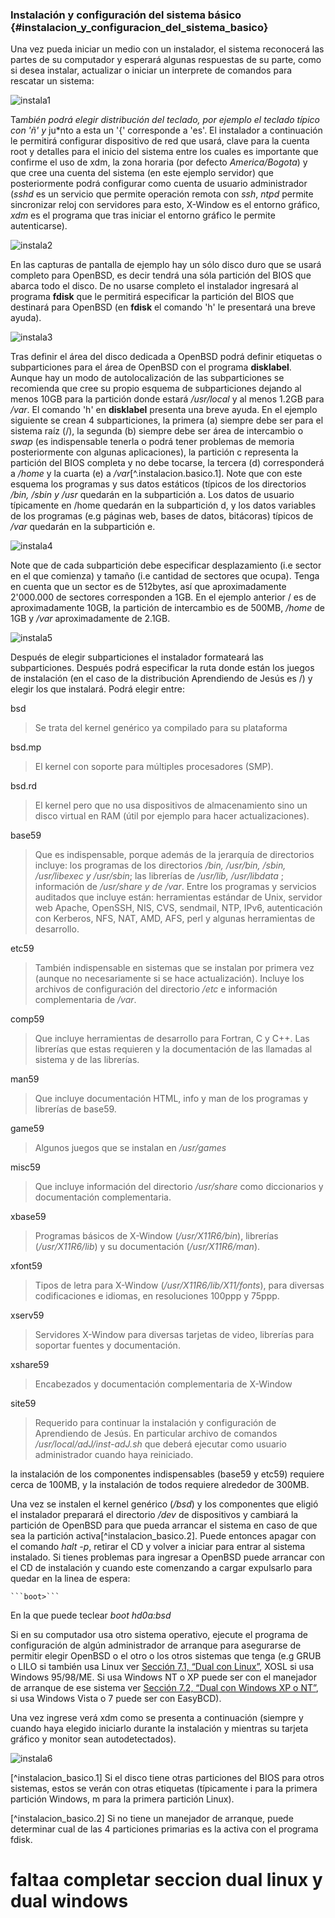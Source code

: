 ### Instalación y configuración del sistema básico  {#instalacion_y_configuracion_del_sistema_basico} 

Una vez pueda iniciar un medio con un instalador, el sistema reconocerá las partes de su computador y esperará algunas respuestas de su parte, como si desea instalar, actualizar o iniciar un interprete de comandos para rescatar un sistema:

![instala1](img/instala1.png)

Ta*mbién podrá elegir distribución del teclado, por ejemplo el teclado típico con 'ñ' y* ju*nto a esta un '{' corresponde a 'es'. El instalador a continuación le permitirá configurar dispositivo de red que usará, clave para la cuenta root y detalles para el inicio del sistema entre los cuales es importante que confirme el uso de xdm, la zona horaria (por defecto *America/Bogota*) y que cree una cuenta del sistema (en este ejemplo servidor) que posteriormente podrá configurar como cuenta de usuario administrador (*sshd* es un servicio que permite operación remota con *ssh*, *ntpd* permite sincronizar reloj con servidores para esto, X-Window es el entorno gráfico, *xdm* es el programa que tras iniciar el entorno gráfico le permite autenticarse).

![instala2](img/instala2.png)

En las capturas de pantalla de ejemplo hay un sólo disco duro que se usará completo para OpenBSD, es decir tendrá una sóla partición del BIOS que abarca todo el disco. De no usarse completo el instalador ingresará al programa **fdisk** que le permitirá especificar la partición del BIOS que destinará para OpenBSD (en **fdisk** el comando 'h' le presentará una breve ayuda).

![instala3](img/instala3.png)

Tras definir el área del disco dedicada a OpenBSD podrá definir etiquetas o subparticiones para el área de OpenBSD con el programa **disklabel**. Aunque hay un modo de autolocalización de las subparticiones se recomienda que cree su propio esquema de subparticiones dejando al menos 10GB para la partición donde estará */usr/local* y al menos 1.2GB para */var*. El comando 'h' en **disklabel** presenta una breve ayuda. En el ejemplo siguiente se crean 4 subparticiones, la primera (a) siempre debe ser para el sistema raíz (/), la segunda (b) siempre debe ser área de intercambio o *swap* (es indispensable tenerla o podrá tener problemas de memoria posteriormente con algunas aplicaciones), la partición c representa la partición del BIOS completa y no debe tocarse, la tercera (d) corresponderá a */home* y la cuarta (e) a */var*[^.instalacion.basico.1]. Note que con este esquema los programas y sus datos estáticos (típicos de los directorios */bin, /sbin y /usr* quedarán en la subpartición a. Los datos de usuario típicamente en /home quedarán en la subpartición d, y los datos variables de los programas (e.g páginas web, bases de datos, bitácoras) típicos de */var* quedarán en la subpartición e.

![instala4](img/instala4.png)

Note que de cada subpartición debe especificar desplazamiento (i.e sector en el que comienza) y tamaño (i.e cantidad de sectores que ocupa). Tenga en cuenta que un sector es de 512bytes, así que aproximadamente 2'000.000 de sectores corresponden a 1GB. En el ejemplo anterior / es de aproximadamente 10GB, la partición de intercambio es de 500MB, */home* de 1GB y */var* aproximadamente de 2.1GB.

![instala5](img/instala5.png)

Después de elegir subparticiones el instalador formateará las subparticiones. Después podrá especificar la ruta donde están los juegos de instalación (en el caso de la distribución Aprendiendo de Jesús es /) y elegir los que instalará. Podrá elegir entre:

bsd

> Se trata del kernel genérico ya compilado para su plataforma

bsd.mp

> El kernel con soporte para múltiples procesadores (SMP).

bsd.rd

> El kernel pero que no usa dispositivos de almacenamiento sino un disco virtual en RAM (útil por ejemplo para hacer actualizaciones).

base59

> Que es indispensable, porque además de la jerarquía de directorios incluye: los programas de los directorios */bin, /usr/bin, /sbin, /usr/libexec y /usr/sbin*; las librerías de */usr/lib, /usr/libdata* ; información de */usr/share y de /var*. Entre los programas y servicios auditados que incluye están: herramientas estándar de Unix, servidor web Apache, OpenSSH, NIS, CVS, sendmail, NTP, IPv6, autenticación con Kerberos, NFS, NAT, AMD, AFS, perl y algunas herramientas de desarrollo.

etc59

> También indispensable en sistemas que se instalan por primera vez (aunque no necesariamente si se hace actualización). Incluye los archivos de configuración del directorio */etc* e información complementaria de */var*.

comp59

> Que incluye herramientas de desarrollo para Fortran, C y C++. Las librerías que estas requieren y la documentación de las llamadas al sistema y de las librerías.

man59

> Que incluye documentación HTML, info y man de los programas y librerías de base59.

game59

> Algunos juegos que se instalan en */usr/games*

misc59

> Que incluye información del directorio */usr/share* como diccionarios y documentación complementaria.

xbase59

> Programas básicos de X-Window (*/usr/X11R6/bin*), librerías (*/usr/X11R6/lib*) y su documentación (*/usr/X11R6/man*).

xfont59

> Tipos de letra para X-Window (*/usr/X11R6/lib/X11/fonts*), para diversas codificaciones e idiomas, en resoluciones 100ppp y 75ppp.

xserv59

> Servidores X-Window para diversas tarjetas de video, librerías para soportar fuentes y documentación.

xshare59

> Encabezados y documentación complementaria de X-Window

site59

> Requerido para continuar la instalación y configuración de Aprendiendo de Jesús. En particular archivo de comandos */usr/local/adJ/inst-adJ.sh* que deberá ejecutar como usuario administrador cuando haya reiniciado.

la instalación de los componentes indispensables (base59 y etc59) requiere cerca de 100MB, y la instalación de todos requiere alrededor de 300MB.

Una vez se instalen el kernel genérico (*/bsd*) y los componentes que eligió el instalador preparará el directorio */dev* de dispositivos y cambiará la partición de OpenBSD para que pueda arrancar el sistema en caso de que sea la partición activa[^instalacion_basico.2]. Puede entonces apagar con el comando *halt -p*, retirar el CD y volver a iniciar para entrar al sistema instalado. Si tienes problemas para ingresar a OpenBSD puede arrancar con el CD de instalación y cuando este comenzando a cargar expulsarlo para quedar en la linea de espera:

	```boot>```
	      
En la que puede teclear *boot hd0a:bsd*

Si en su computador usa otro sistema operativo, ejecute el programa de configuración de algún administrador de arranque para asegurarse de permitir elegir OpenBSD o el otro o los otros sistemas que tenga (e.g GRUB o LILO si también usa Linux ver [Sección 7.1, “Dual con Linux”](), XOSL si usa Windows 95/98/ME. Si usa Windows NT o XP puede ser con el manejador de arranque de ese sistema ver [Sección 7.2, “Dual con Windows XP o NT”](), si usa Windows Vista o 7 puede ser con EasyBCD).

Una vez ingrese verá xdm como se presenta a continuación (siempre y cuando haya elegido iniciarlo durante la instalación y mientras su tarjeta gráfico y monitor sean autodetectados).

![instala6](img/instala6.png)


[^instalacion_basico.1] Si el disco tiene otras particiones del BIOS para otros sistemas, estos se verán con otras etiquetas (típicamente i para la primera partición Windows, m para la primera partición Linux).

[^instalacion_basico.2] Si no tiene un manejador de arranque, puede determinar cual de las 4 particiones primarias es la activa con el programa fdisk.

# faltaa completar seccion dual linux y dual windows